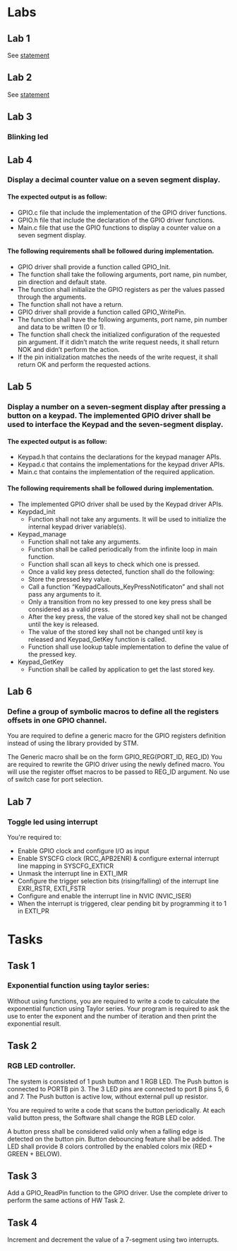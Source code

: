 # Labs
## Lab 1
See [statement](Labs/Lab\%201/Statement.pdf)
## Lab 2
See [statement](/Labs/Lab%202/Statement.pdf)
## Lab 3
### Blinking led
## Lab 4
### Display a decimal counter value on a seven segment display.
#### The expected output is as follow:
* GPIO.c file that include the implementation of the GPIO driver functions.
* GPIO.h file that include the declaration of the GPIO driver functions.
* Main.c file that use the GPIO functions to display a counter value on a seven segment display.
#### The following requirements shall be followed during implementation.
* GPIO driver shall provide a function called GPIO_Init.
* The function shall take the following arguments, port name, pin number, pin direction and default state.
* The function shall initialize the GPIO registers as per the values passed through the arguments.
* The function shall not have a return.
* GPIO driver shall provide a function called GPIO_WritePin.
* The function shall have the following arguments, port name, pin number and data to be written (0 or 1).
* The function shall check the initialized configuration of the requested pin argument. If it didn’t match the write request needs, it shall return NOK and didn’t perform the action.
* If the pin initialization matches the needs of the write request, it shall return OK and perform the requested actions.
## Lab 5
### Display a number on a seven-segment display after pressing a button on a keypad. The implemented GPIO driver shall be used to interface the Keypad and the seven-segment display.
#### The expected output is as follow:
* Keypad.h that contains the declarations for the keypad manager APIs.
* Keypad.c that contains the implementations for the keypad driver APIs.
* Main.c that contains the implementation of the required application.
#### The following requirements shall be followed during implementation.
* The implemented GPIO driver shall be used by the Keypad driver APIs.
* Keypdad_init
    * Function shall not take any arguments. It will be used to initialize the internal keypad driver variable(s).
* Keypad_manage
    * Function shall not take any arguments.
    * Function shall be called periodically from the infinite loop in main function.
    * Function shall scan all keys to check which one is pressed.
    * Once a valid key press detected, function shall do the following:
    * Store the pressed key value.
    * Call a function “KeypadCallouts_KeyPressNotificaton” and shall not pass any arguments to it.
    * Only a transition from no key pressed to one key press shall be considered as a valid press.
    * After the key press, the value of the stored key shall not be changed until the key is released.
    * The value of the stored key shall  not be changed until key is released and Keypad_GetKey function is called.
    * Function shall use lookup table implementation to define the value of the pressed key.
* Keypad_GetKey
    * Function shall be called by application to get the last stored key.
## Lab 6
### Define a group of symbolic macros to define all the registers offsets in one GPIO channel.

You are required to define a generic macro for the GPIO registers definition instead of using the library provided by STM.

The Generic macro shall be on the form GPIO_REG(PORT_ID, REG_ID)
You are required to rewrite the GPIO driver using the newly defined macro. You will use the register offset macros to be passed to REG_ID argument. No use of switch case for port selection.

## Lab 7
### Toggle led using interrupt
You're required to:
* Enable GPIO clock and configure I/O as input
* Enable SYSCFG clock (RCC_APB2ENR) & configure external interrupt line mapping in SYSCFG_EXTICR
* Unmask the interrupt line in EXTI_IMR
* Configure the trigger selection bits (rising/falling) of the interrupt line EXRI_RSTR, EXTI_FSTR
* Configure and enable the interrupt line in NVIC (NVIC_ISER)
* When the interrupt is triggered, clear pending bit by programming it to 1 in EXTI_PR
# Tasks
## Task 1
### Exponential function using taylor series:

Without using functions, you are required to write a code to calculate the exponential function using Taylor series. Your program is required to ask the use to enter the exponent and the number of iteration and then print the exponential result.

## Task 2
### RGB LED controller.

The system is consisted of 1 push button and 1 RGB LED. The Push button is connected to PORTB pin 3. The 3 LED pins are connected to port B pins 5, 6 and 7. The Push button is active low, without external pull up resistor.

You are required to write a code that scans the button periodically. At each valid button press, the Software shall change the RGB LED color.

A button press shall be considered valid only when a falling edge is detected on the button pin. Button debouncing feature shall be added. The LED shall provide 8 colors controlled by the enabled colors mix (RED + GREEN + BELOW).

## Task 3
Add a GPIO_ReadPin function to the GPIO driver. Use the complete driver to perform the same actions of HW Task 2.

## Task 4
Increment and decrement the value of a 7-segment using two interrupts.